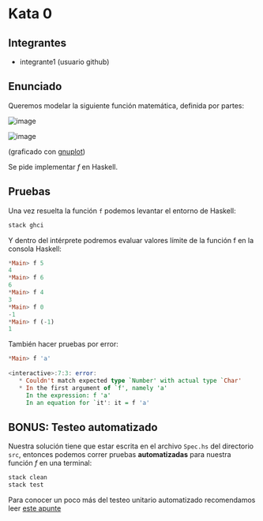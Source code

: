 # Kata 0

## Integrantes

- integrante1 (usuario github)

## Enunciado

Queremos modelar la siguiente función matemática, definida por partes:
 
![image](images/definicionFuncion.png)
 
![image](images/graficoFuncion.png)
 
(graficado con [gnuplot](http://www.gnuplot.info/))
 
Se pide implementar _f_ en Haskell.
 
## Pruebas
 
Una vez resuelta la función `f` podemos levantar el entorno de Haskell:
 
```bash
stack ghci
```
 
Y dentro del intérprete podremos evaluar valores límite de la función f en la consola Haskell:
 
```hs
*Main> f 5
4
*Main> f 6
6
*Main> f 4
3
*Main> f 0
-1
*Main> f (-1)
1
```
 
También hacer pruebas por error:
 
```hs
*Main> f 'a'
 
<interactive>:7:3: error:
   * Couldn't match expected type `Number' with actual type `Char'
   * In the first argument of `f', namely 'a'
     In the expression: f 'a'
     In an equation for `it': it = f 'a'
```
 
## BONUS: Testeo automatizado
 
Nuestra solución tiene que estar escrita en el archivo `Spec.hs` del directorio `src`, entonces podemos correr pruebas **automatizadas** para nuestra función _f_ en una terminal:
 
```bash
stack clean
stack test
```
 
Para conocer un poco más del testeo unitario automatizado recomendamos leer [este apunte](https://docs.google.com/document/d/17EPSZSw7oY_Rv2VjEX2kMZDFklMOcDVVxyve9HSG0mE/edit#)

